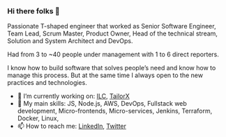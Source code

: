 ### Hi there folks 👋

Passionate T-shaped engineer that worked as Senior Software Engineer, Team Lead, Scrum Master, Product Owner, Head of the technical stream, Solution and System Architect and DevOps. 

Had from 3 to ~40 people under management with 1 to 6 direct reporters. 

I know how to build software that solves people’s need and know how to manage this process. But at the same time I always open to the new practices and technologies.

- 🔭 I’m currently working on: [ILC](https://github.com/namecheap/ilc), [TailorX](https://github.com/StyleT/tailorx)
- 🌟 My main skills: JS, Node.js, AWS, DevOps, Fullstack web development, Micro-frontends, Micro-services, Jenkins, Terraform, Docker, Linux, 
- 📫 How to reach me: [LinkedIn](https://www.linkedin.com/in/vladfedosov/), [Twitter](https://twitter.com/vladlen_fedosov)


<!--
**StyleT/StyleT** is a ✨ _special_ ✨ repository because its `README.md` (this file) appears on your GitHub profile.

Here are some ideas to get you started:

- 🔭 I’m currently working on ...
- 🌱 I’m currently learning ...
- 👯 I’m looking to collaborate on ...
- 🤔 I’m looking for help with ...
- 💬 Ask me about ...
- 📫 How to reach me: ...
- 😄 Pronouns: ...
- ⚡ Fun fact: ...
-->
